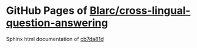 GitHub Pages of [Blarc/cross-lingual-question-answering](https://github.com/Blarc/cross-lingual-question-answering.git)
===
Sphinx html documentation of [cb7da81d](https://github.com/Blarc/cross-lingual-question-answering/tree/cb7da81d4eeabf1ed43633fcc06ac06c588406cd)
